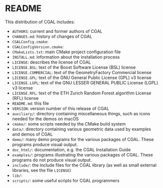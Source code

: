 README
======

This distribution of CGAL includes:

- `AUTHORS`: current and former authors of CGAL
- `CHANGES.md`: history of changes of CGAL
- `CGALConfig.cmake`:
- `CGALConfigVersion.cmake`:
- `CMakeLists.txt`: main CMake project configuration file
- `INSTALL.md`: information about the installation process
- `LICENSE`: describes the license of CGAL
- `LICENSE.BSL`: text of the Boost Software License (BSL) license
- `LICENSE.COMMERCIAL`: text of the GeometryFactory Commercial license
- `LICENSE.GPL`: text of the GNU General Public License (GPL) v3 license
- `LICENSE.LGPL`: text of the GNU LESSER GENERAL PUBLIC License (LGPL) v3 license
- `LICENSE.RFL`: text of the ETH Zurich Random Forest algorithm License (RFL) license
- `README.md`: this file
- `VERSION`: version number of this release of CGAL
- `auxiliary/`: directory containing miscellaneous things, such as icons needed for the demos on macOS
- `cmake/`: some scripts needed by the CMake build system
- `data/`: directory containing various geometric data used by examples and demos of CGAL
- `demo/`: many demo programs for the various packages of CGAL. These programs produce visual output.
- `doc_html/`: documentation, e.g. the CGAL Installation Guide
- `examples/`: programs illustrating the various packages of CGAL. These programs do not produce visual output.
- `include/`: the include files for the CGAL library (as well as small external libraries, see the file `LICENSE`)
- `lib/`:
- `scripts/`: some useful scripts for CGAL programmers

